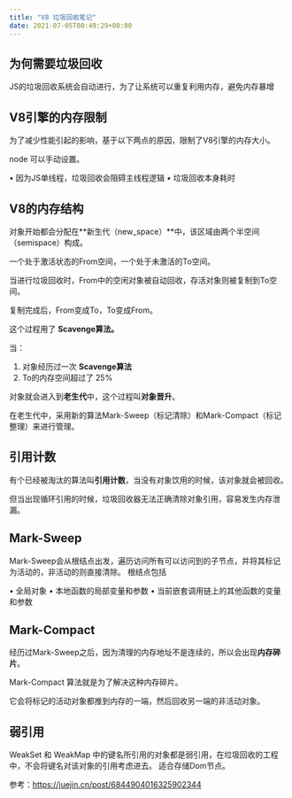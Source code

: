 ```yaml
---
title: "V8 垃圾回收笔记"
date: 2021-07-05T00:49:29+08:00
---
```


## 为何需要垃圾回收

JS的垃圾回收系统会自动进行，为了让系统可以重复利用内存，避免内存暴增

## V8引擎的内存限制

为了减少性能引起的影响，基于以下两点的原因，限制了V8引擎的内存大小。

node 可以手动设置。

• 因为JS单线程，垃圾回收会阻碍主线程逻辑
• 垃圾回收本身耗时

## V8的内存结构

对象开始都会分配在**新生代（new_space）**中，该区域由两个半空间（semispace）构成。

一个处于激活状态的From空间，一个处于未激活的To空间。

当进行垃圾回收时，From中的空闲对象被自动回收，存活对象则被复制到To空间。

复制完成后，From变成To，To变成From。

这个过程用了 **Scavenge算法。**

当：

1. 对象经历过一次 **Scavenge算法**
2. To的内存空间超过了 25%

对象就会进入到**老生代**中，这个过程叫**对象晋升**。

在老生代中，采用新的算法Mark-Sweep（标记清除）和Mark-Compact（标记整理）来进行管理。

## 引用计数

有个已经被淘汰的算法叫**引用计数**，当没有对象饮用的时候，该对象就会被回收。

但当出现循环引用的时候，垃圾回收器无法正确清除对象引用，容易发生内存泄漏。

## Mark-Sweep

Mark-Sweep会从根结点出发，遍历访问所有可以访问到的子节点，并将其标记为活动的，非活动的则直接清除。
根结点包括

• 全局对象
• 本地函数的局部变量和参数
• 当前嵌套调用链上的其他函数的变量和参数

## Mark-Compact

经历过Mark-Sweep之后，因为清理的内存地址不是连续的，所以会出现**内存碎片**。

Mark-Compact 算法就是为了解决这种内存碎片。

它会将标记的活动对象都推到内存的一端，然后回收另一端的非活动对象。

## 弱引用

WeakSet 和 WeakMap 中的键名所引用的对象都是弱引用，在垃圾回收的工程中，不会将键名对该对象的引用考虑进去。
适合存储Dom节点。

参考：https://juejin.cn/post/6844904016325902344
